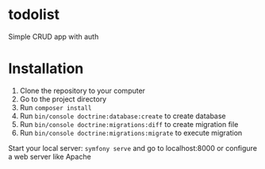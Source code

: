 # todolist
Simple CRUD app with auth

# Installation

1. Clone the repository to your computer
2. Go to the project directory
3. Run `composer install`
4. Run `bin/console doctrine:database:create` to create database
5. Run `bin/console doctrine:migrations:diff` to create migration file
6. Run `bin/console doctrine:migrations:migrate` to execute migration

Start your local server: `symfony serve` and go to localhost:8000 or configure a web server like Apache
